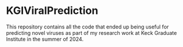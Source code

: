 # KGIViralPrediction
This repository contains all the code that ended up being useful for predicting novel viruses as part of my research work at Keck Graduate Institute in the summer of 2024.
